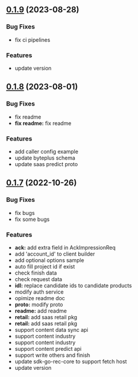 ## [0.1.9](https://github.com/byteplus-sdk/byteplus-sdk-go-rec/compare/v0.1.8...v0.1.9) (2023-08-28)


### Bug Fixes

* fix ci pipelines 


### Features

* update version 



## [0.1.8](https://github.com/byteplus-sdk/byteplus-sdk-go-rec/compare/v0.1.7...v0.1.8) (2023-08-01)


### Bug Fixes

* fix readme 
* **fix readme:** fix readme 


### Features

* add caller config example 
* update byteplus schema 
* update saas predict proto 



## [0.1.7](https://github.com/byteplus-sdk/byteplus-sdk-go-rec/compare/v0.1.6...v0.1.7) (2022-10-26)


### Bug Fixes

* fix bugs 
* fix some bugs 


### Features

* **ack:** add extra field in AckImpressionReq 
* add 'account_id' to client builder 
* add optional options sample 
* auto fill project id if exist 
* check finish data 
* check request data 
* **idl:** replace candidate ids to candidate products 
* modify auth service 
* opimize readme doc 
* **proto:** modify proto 
* **readme:** add readme 
* **retail:** add saas retail pkg 
* **retail:** add saas retail pkg 
* support content data sync api 
* support content industry 
* support content industry 
* support content predict api 
* support write others and finish 
* update sdk-go-rec-core to support fetch host 
* update version 



